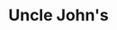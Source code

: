 ---
title: "Uncle John's"
url: /paranaque/uncle-johns-doctor-a-santos-avenue-2/
shop: convenience
---